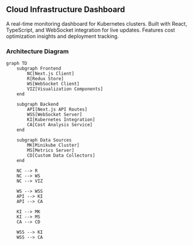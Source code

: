 ## Cloud Infrastructure Dashboard

A real-time monitoring dashboard for Kubernetes clusters. Built with React, TypeScript, and WebSocket integration for live updates. Features cost optimization insights and deployment tracking.


### Architecture Diagram

```mermaid
graph TD
    subgraph Frontend
        NC[Next.js Client]
        R[Redux Store]
        WS[WebSocket Client]
        VIZ[Visualization Components]
    end

    subgraph Backend
        API[Next.js API Routes]
        WSS[WebSocket Server]
        KI[Kubernetes Integration]
        CA[Cost Analysis Service]
    end

    subgraph Data Sources
        MK[Minikube Cluster]
        MS[Metrics Server]
        CD[Custom Data Collectors]
    end

    NC --> R
    NC --> WS
    NC --> VIZ
    
    WS --> WSS
    API --> KI
    API --> CA
    
    KI --> MK
    KI --> MS
    CA --> CD
    
    WSS --> KI
    WSS --> CA
```